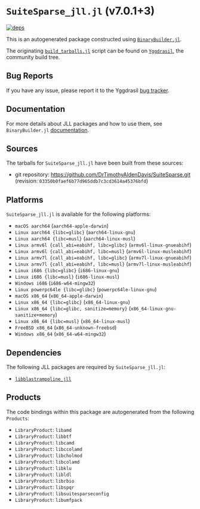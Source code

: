 # `SuiteSparse_jll.jl` (v7.0.1+3)

[![deps](https://juliahub.com/docs/SuiteSparse_jll/deps.svg)](https://juliahub.com/ui/Packages/SuiteSparse_jll/ME9At?page=2)

This is an autogenerated package constructed using [`BinaryBuilder.jl`](https://github.com/JuliaPackaging/BinaryBuilder.jl).

The originating [`build_tarballs.jl`](https://github.com/JuliaPackaging/Yggdrasil/blob/99b076321ab5bbc87b8dfbb39ba33aaa3bb04da6/S/SuiteSparse/SuiteSparse@7/build_tarballs.jl) script can be found on [`Yggdrasil`](https://github.com/JuliaPackaging/Yggdrasil/), the community build tree.

## Bug Reports

If you have any issue, please report it to the Yggdrasil [bug tracker](https://github.com/JuliaPackaging/Yggdrasil/issues).

## Documentation

For more details about JLL packages and how to use them, see `BinaryBuilder.jl` [documentation](https://docs.binarybuilder.org/stable/jll/).

## Sources

The tarballs for `SuiteSparse_jll.jl` have been built from these sources:

* git repository: https://github.com/DrTimothyAldenDavis/SuiteSparse.git (revision: `03350b0faef6b77d965ddb7c3cd3614a45376bfd`)

## Platforms

`SuiteSparse_jll.jl` is available for the following platforms:

* `macOS aarch64` (`aarch64-apple-darwin`)
* `Linux aarch64 {libc=glibc}` (`aarch64-linux-gnu`)
* `Linux aarch64 {libc=musl}` (`aarch64-linux-musl`)
* `Linux armv6l {call_abi=eabihf, libc=glibc}` (`armv6l-linux-gnueabihf`)
* `Linux armv6l {call_abi=eabihf, libc=musl}` (`armv6l-linux-musleabihf`)
* `Linux armv7l {call_abi=eabihf, libc=glibc}` (`armv7l-linux-gnueabihf`)
* `Linux armv7l {call_abi=eabihf, libc=musl}` (`armv7l-linux-musleabihf`)
* `Linux i686 {libc=glibc}` (`i686-linux-gnu`)
* `Linux i686 {libc=musl}` (`i686-linux-musl`)
* `Windows i686` (`i686-w64-mingw32`)
* `Linux powerpc64le {libc=glibc}` (`powerpc64le-linux-gnu`)
* `macOS x86_64` (`x86_64-apple-darwin`)
* `Linux x86_64 {libc=glibc}` (`x86_64-linux-gnu`)
* `Linux x86_64 {libc=glibc, sanitize=memory}` (`x86_64-linux-gnu-sanitize+memory`)
* `Linux x86_64 {libc=musl}` (`x86_64-linux-musl`)
* `FreeBSD x86_64` (`x86_64-unknown-freebsd`)
* `Windows x86_64` (`x86_64-w64-mingw32`)

## Dependencies

The following JLL packages are required by `SuiteSparse_jll.jl`:

* [`libblastrampoline_jll`](https://github.com/JuliaBinaryWrappers/libblastrampoline_jll.jl)

## Products

The code bindings within this package are autogenerated from the following `Products`:

* `LibraryProduct`: `libamd`
* `LibraryProduct`: `libbtf`
* `LibraryProduct`: `libcamd`
* `LibraryProduct`: `libccolamd`
* `LibraryProduct`: `libcholmod`
* `LibraryProduct`: `libcolamd`
* `LibraryProduct`: `libklu`
* `LibraryProduct`: `libldl`
* `LibraryProduct`: `librbio`
* `LibraryProduct`: `libspqr`
* `LibraryProduct`: `libsuitesparseconfig`
* `LibraryProduct`: `libumfpack`
